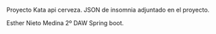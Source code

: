 Proyecto Kata api cerveza. JSON de insomnia adjuntado en el proyecto.

Esther Nieto Medina 2º DAW
Spring boot.
